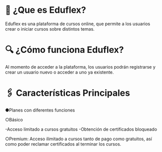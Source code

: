 # 📌 ¿Que es Eduflex?
Eduflex es una plataforma de cursos online, que permite a los usuarios crear o iniciar cursos sobre distintos temas.

# 🔍 ¿Cómo funciona Eduflex?
Al momento de acceder a la plataforma, los usuarios podrán registrarse y crear un usuario nuevo o acceder a uno ya existente.

# 🖇 Características Principales
●Planes con diferentes funciones

○Básico

 -Acceso limitado a cursos gratuitos
 -Obtención de certificados bloqueado
 
 ○Premium: Acceso ilimitado a cursos tanto de pago como gratuitos, así como poder reclamar certificados al terminar los cursos.
